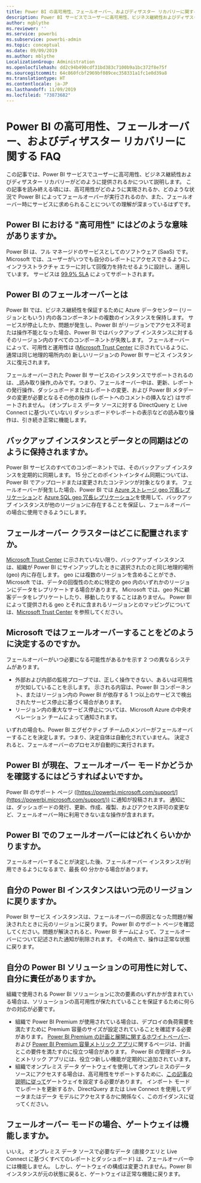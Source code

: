```yaml
---
title: Power BI の高可用性、フェールオーバー、およびディザスター リカバリーに関する FAQ
description: Power BI サービスでユーザーに高可用性、ビジネス継続性およびディザスター リカバリーがどのように提供されるかを理解します。
author: mgblythe
ms.reviewer: ''
ms.service: powerbi
ms.subservice: powerbi-admin
ms.topic: conceptual
ms.date: 09/09/2019
ms.author: mblythe
LocalizationGroup: Administration
ms.openlocfilehash: dd2c94b490cdf31bd383c7100b9a1bc372f8e75f
ms.sourcegitcommit: 64c860fcbf2969bf089cec358331a1fc1e0d39a8
ms.translationtype: HT
ms.contentlocale: ja-JP
ms.lasthandoff: 11/09/2019
ms.locfileid: "73873682"
---
```

# <a name="power-bi-high-availability-failover-and-disaster-recovery-faq"></a>Power BI の高可用性、フェールオーバー、およびディザスター リカバリーに関する FAQ

この記事では、Power BI サービスでユーザーに高可用性、ビジネス継続性およびディザスター リカバリーがどのように提供されるかについて説明します。 この記事を読み終える頃には、高可用性がどのように実現されるか、どのような状況で Power BI によってフェールオーバーが実行されるのか、また、フェールオーバー時にサービスに求められることについての理解が深まっているはずです。

## <a name="what-does-high-availability-mean-for-power-bi"></a>Power BI における "高可用性" にはどのような意味がありますか。

Power BI は、フル マネージドのサービスとしてのソフトウェア (SaaS) です。  Microsoft では、ユーザーがいつでも自分のレポートにアクセスできるように、インフラストラクチャ エラーに対して回復力を持たせるように設計し、運用しています。  サービスは [99.9% SLA](https://www.microsoftvolumelicensing.com/DocumentSearch.aspx?Mode=3&DocumentTypeId=37) によってサポートされます。

## <a name="what-is-a-power-bi-failover"></a>Power BI のフェールオーバーとは

Power BI では、ビジネス継続性を保証するために Azure データセンター (リージョンともいう) 内の各コンポーネントの複数のインスタンスを保持します。 サービスが停止したか、問題が発生し、Power BI がリージョンでアクセス不可または操作不能となった場合、Power BI ではバックアップ インスタンスに対するそのリージョン内のすべてのコンポーネントが失敗します。 フェールオーバーによって、可用性と運用性は ([Microsoft Trust Center](https://www.microsoft.com/TrustCenter/CloudServices/business-application-platform/data-location) に示されているように、通常は同じ地理的場所内の) 新しいリージョンの Power BI サービス インスタンスに復元されます。

フェールオーバーされた Power BI サービスのインスタンスでサポートされるのは、_読み取り操作_のみです。つまり、フェールオーバー中は、更新、レポートの発行操作、ダッシュボードまたはレポートの変更、および Power BI メタデータの変更が必要となるその他の操作 (レポートへのコメントの挿入など) はサポートされません。  (オンプレミス データ ソースに対する DirectQuery と Live Connect に基づいていない) ダッシュボードやレポートの表示などの読み取り操作は、引き続き正常に機能します。

## <a name="how-are-backup-instances-kept-in-sync-with-my-data"></a>バックアップ インスタンスとデータとの同期はどのように保持されますか。

Power BI サービスのすべてのコンポーネントでは、そのバックアップ インスタンスを定期的に同期します。 15 分ごとのポイントインタイム同期については、Power BI でアップロードまたは変更されたコンテンツが対象となります。 フェールオーバーが発生した場合、Power BI では [Azure ストレージ geo 冗長レプリケーション](/azure/storage/common/storage-redundancy-grs)と [Azure SQL geo 冗長レプリケーション](/azure/sql-database/sql-database-active-geo-replication)を使用して、バックアップ インスタンスが他のリージョンに存在することを保証し、フェールオーバーの場合に使用できるようにします。

## <a name="where-are-the-failover-clusters-located"></a>フェールオーバー クラスターはどこに配置されますか。

[Microsoft Trust Center](https://www.microsoft.com/TrustCenter/CloudServices/business-application-platform/data-location) に示されていない限り、バックアップ インスタンスは、組織が Power BI にサインアップしたときに選択されたのと同じ地理的場所 (geo) 内に存在します。 geo には複数のリージョンを含めることができ、Microsoft では、データの回復性のために特定の geo 内のいずれかのリージョンにデータをレプリケートする場合があります。 Microsoft では、geo 外に顧客データをレプリケートしたり、移動したりすることはありません。 Power BI によって提供される geo とそれに含まれるリージョンとのマッピングについては、[Microsoft Trust Center](https://www.microsoft.com/TrustCenter/CloudServices/business-application-platform/data-location) を参照してください。

## <a name="how-does-microsoft-decide-to-failover"></a>Microsoft ではフェールオーバーすることをどのように決定するのですか。

フェールオーバーがいつ必要になる可能性があるかを示す 2 つの異なるシステムがあります。

- 外部および内部の監視プローブでは、正しく操作できない、あるいは可用性が欠如していることを示します。 示される内容は、Power BI コンポーネント、またはリージョン内の Power BI が依存する 1 つ以上のサービスで検出されたサービス停止に基づく場合があります。
- リージョン内の重大なサービス停止については、Microsoft Azure の中央オペレーション チームによって通知されます。

いずれの場合も、Power BI エグゼクティブ チームのメンバーがフェールオーバーすることを決定します。つまり、決定自体は自動化されていません。 決定されると、フェールオーバーのプロセスが自動的に実行されます。

## <a name="how-do-i-know-power-bi-is-now-in-failover-mode"></a>Power BI が現在、フェールオーバー モードかどうかを確認するにはどうすればよいですか。

Power BI のサポート ページ ([https://powerbi.microsoft.com/support/](https://powerbi.microsoft.com/support/)) に通知が投稿されます。 通知には、ダッシュボードの発行、更新、作成、複製、およびアクセス許可の変更など、フェールオーバー時に利用できない主な操作が含まれます。

## <a name="how-long-does-it-take-power-bi-to-fail-over"></a>Power BI でのフェールオーバーにはどれくらいかかりますか。

フェールオーバーすることが決定した後、フェールオーバー インスタンスが利用できるようになるまで、最長 60 分かかる場合があります。

## <a name="when-does-my-power-bi-instance-return-to-the-original-region"></a>自分の Power BI インスタンスはいつ元のリージョンに戻りますか。

Power BI サービス インスタンスは、フェールオーバーの原因となった問題が解決されたときに元のリージョンに戻ります。 Power BI のサポート ページを確認してください。問題が解決されると、Power BI チームによって、フェールオーバーについて記述された通知が削除されます。 その時点で、操作は正常な状態に戻ります。

## <a name="am-i-responsible-for-the-availability-of-my-power-bi-solution"></a>自分の Power BI ソリューションの可用性に対して、自分に責任がありますか。

組織で使用される Power BI ソリューションに次の要素のいずれかが含まれている場合は、ソリューションの高可用性が保たれていることを保証するために何らかの対応が必要です。

- 組織で Power BI Premium が使用されている場合は、デプロイの負荷需要を満たすために Premium 容量のサイズが設定されていることを確認する必要があります。  [Power BI Premium の計画と展開に関するホワイトペーパー](https://aka.ms/Premium-Capacity-Planning-Deployment)、および [Power BI Premium 容量メトリック アプリ](service-admin-premium-monitor-capacity.md)に関するページは、計画とこの要件を満たすのに役立つ場合があります。 Power BI の管理ポータルとメトリック アプリには、役立つ新しい機能が定期的に追加されています。
- 組織でオンプレミス データ ゲートウェイを使用してオンプレミスのデータ ソースにアクセスする場合は、高可用性をサポートするために、[この記事の説明に従って](/data-integration/gateway/service-gateway-high-availability-clusters)ゲートウェイを設定する必要があります。 インポート モードでレポートを更新するか、DirectQuery または Live Connect を使用してデータまたはデータ モデルにアクセスするかに関係なく、このガイダンスに従ってください。

## <a name="will-gateways-function-when-in-failover-mode"></a>フェールオーバー モードの場合、ゲートウェイは機能しますか。

いいえ。 オンプレミス データ ソースで必要なデータ (直接クエリと Live Connect に基づくすべてのレポートとダッシュボード) は、フェールオーバー中には機能しません。 しかし、ゲートウェイの構成は変更されません。Power BI インスタンスが元の状態に戻ると、ゲートウェイは正常な機能に戻ります。
